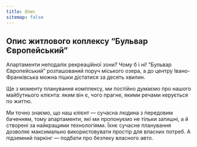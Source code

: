 ```yaml
---
title: Опис
sitemap: false
---
```


## Опис житлового коплексу “Бульвар Європейський”

Апартаменти неподалік рекреаційної зони? Чому б і ні! “Бульвар Європейський” розташований поруч міського озера, а до центру Івано-Франківська можна пішки дістатися за десять хвилин.

Ще з моменту планування комплексу, ми постійно думаємо про нашого майбутнього клієнта: яким він є, чого прагне, якими речами керується по життю.

Ми точно знаємо, що наш клієнт — сучасна людина з передовим баченням, тому апартаменти, які ми пропонуємо не тільки затишні, а й створені за найкращими технологіями. Їхнє сучасне планування дозволяє максимально використовувати простір для власних потреб. А підземний паркінг — подбати про безпеку власного авто.

